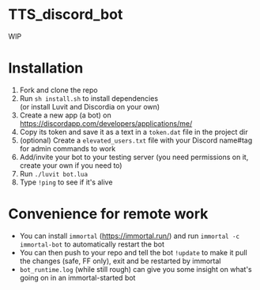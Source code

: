 # TTS_discord_bot
WIP

# Installation
1. Fork and clone the repo
2. Run ``sh install.sh`` to install dependencies  
(or install Luvit and Discordia on your own)
3. Create a new app (a bot) on https://discordapp.com/developers/applications/me/
4. Copy its token and save it as a text in a ``token.dat`` file in the project dir
5. (optional) Create a ``elevated_users.txt`` file with your Discord name#tag for admin commands to work
6. Add/invite your bot to your testing server (you need permissions on it, create your own if you need to)
7. Run ``./luvit bot.lua``
8. Type ``!ping`` to see if it's alive

# Convenience for remote work
* You can install ``immortal`` (https://immortal.run/) and run ``immortal -c immortal-bot`` to automatically restart the bot  
* You can then push to your repo and tell the bot ``!update`` to make it pull the changes (safe, FF only), exit and be restarted by immortal  
* ``bot_runtime.log`` (while still rough) can give you some insight on what's going on in an immortal-started bot
